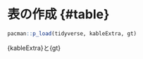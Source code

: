 # 表の作成 {#table}




```{.r .numberLines}
pacman::p_load(tidyverse, kableExtra, gt)
```

{kableExtra}と{gt}

